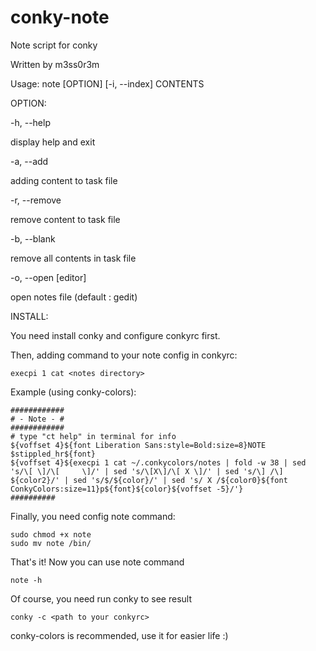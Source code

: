 # conky-note
Note script for conky

Written by m3ss0r3m

Usage: note [OPTION] [-i, --index] <line number> CONTENTS

OPTION:

-h, --help

  display help and exit
      
-a, --add

  adding content to task file
      
-r, --remove

  remove content to task file
      
-b, --blank

  remove all contents in task file
      
-o, --open [editor]

  open notes file (default : gedit)
      
INSTALL:

You need install conky and configure conkyrc first.

Then, adding command to your note config in conkyrc:

    execpi 1 cat <notes directory>
    
Example (using conky-colors):


    ############
    # - Note - #
    ############
    # type "ct help" in terminal for info
    ${voffset 4}${font Liberation Sans:style=Bold:size=8}NOTE $stippled_hr${font}
    ${voffset 4}${execpi 1 cat ~/.conkycolors/notes | fold -w 38 | sed 's/\[ \]/\[     \]/' | sed 's/\[X\]/\[ X \]/' | sed 's/\] /\] ${color2}/' | sed 's/$/${color}/' | sed 's/ X /${color0}${font ConkyColors:size=11}p${font}${color}${voffset -5}/'}
    ##########
  

Finally, you need config note command:

    sudo chmod +x note
    sudo mv note /bin/

That's it! Now you can use note command

    note -h
    
Of course, you need run conky to see result

    conky -c <path to your conkyrc>
    
conky-colors is recommended, use it for easier life :)

